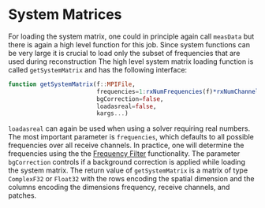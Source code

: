 # System Matrices

For loading the system matrix, one could in principle again call `measData` but there
is again a high level function for this job. Since system functions can be very large
it is crucial to load only the subset of frequencies that are used during reconstruction
The high level system matrix loading function is called `getSystemMatrix` and has
the following interface:
```julia
function getSystemMatrix(f::MPIFile,
                         frequencies=1:rxNumFrequencies(f)*rxNumChannels(f);
                         bgCorrection=false,
                         loadasreal=false,
                         kargs...)
```
`loadasreal` can again be used when using a solver requiring real numbers.
The most important parameter is `frequencies`, which defaults to all possible
frequencies over all receive channels. In practice, one will determine the
frequencies using the the [Frequency Filter](@ref) functionality. The parameter
`bgCorrection` controls if a  background correction is applied while loading the
system matrix. The return value of `getSystemMatrix` is a matrix of type `ComplexF32`
or `Float32` with the rows encoding the spatial dimension and the columns encoding
the dimensions frequency, receive channels, and patches.
